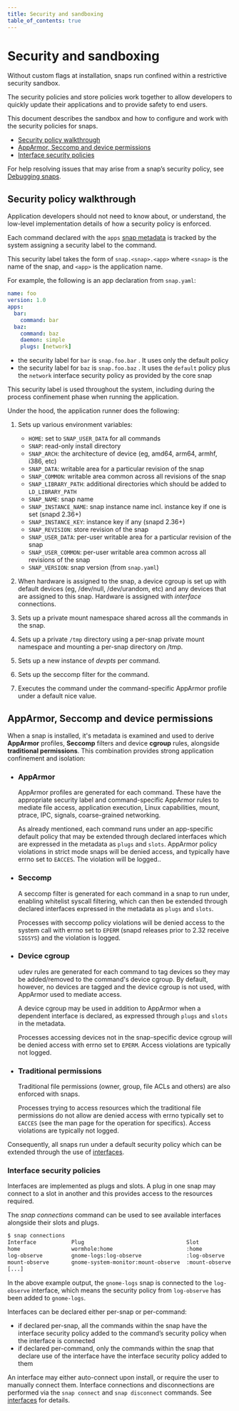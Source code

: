 ```yaml
---
title: Security and sandboxing
table_of_contents: true
---
```


# Security and sandboxing

Without custom flags at installation, snaps run confined within a restrictive security sandbox.

The security policies and store policies work together to allow developers to quickly update their applications and to provide safety to end users.

This document describes the sandbox and how to configure and work with the security policies for snaps.

- [Security policy walkthrough](#heading--walkthrough)
- [AppArmor, Seccomp and device permissions](#heading--permissions)
- [Interface security policies](#heading--interface)

For help resolving issues that may arise from a snap’s security policy, see [Debugging snaps](https://snapcraft.io/docs/debug-snaps).

<h2 id='heading--walkthrough'>Security policy walkthrough</h2>

Application developers should not need to know about, or understand, the low-level implementation details of how a security policy is enforced.

Each command declared with the `apps` [snap metadata](https://snapcraft.io/docs/snap-format#heading--snapyaml) is tracked by the system assigning a security label to the command.

This security label takes the form of `snap.<snap>.<app>` where `<snap>` is the name of the snap, and `<app>` is the application name. 

For example, the following is an app declaration from `snap.yaml`:

```yaml
name: foo
version: 1.0
apps:
  bar:
    command: bar
  baz:
    command: baz
    daemon: simple
    plugs: [network]
```

* the security label for  `bar`  is  `snap.foo.bar` . It uses only the default policy
* the security label for  `baz`  is  `snap.foo.baz` . It uses the  `default`  policy plus the  `network`  interface security policy as provided by the core snap

This security label is used throughout the system, including during the process confinement phase when running the application.

Under the hood, the application runner does the following:

1. Sets up various environment variables:
    * `HOME`: set to `SNAP_USER_DATA` for all commands
    * `SNAP`: read-only install directory
    * `SNAP_ARCH`: the architecture of device (eg, amd64, arm64, armhf, i386, etc)
    * `SNAP_DATA`: writable area for a particular revision of the snap
    * `SNAP_COMMON`: writable area common across all revisions of the snap
    * `SNAP_LIBRARY_PATH`: additional directories which should be added to `LD_LIBRARY_PATH`
    * `SNAP_NAME`: snap name
    * `SNAP_INSTANCE_NAME`: snap instance name incl. instance key if one is set (snapd 2.36+)
    * `SNAP_INSTANCE_KEY`: instance key if any (snapd 2.36+)
    * `SNAP_REVISION`: store revision of the snap
    * `SNAP_USER_DATA`: per-user writable area for a particular revision of the snap
    * `SNAP_USER_COMMON`: per-user writable area common across all revisions of the snap
    * `SNAP_VERSION`: snap version (from `snap.yaml`)

1. When hardware is assigned to the snap, a device cgroup is set up with default devices (eg, /dev/null, /dev/urandom, etc) and any devices that are assigned to this snap. Hardware is assigned with _interface_ connections.

1. Sets up a private mount namespace shared across all the commands in the snap.

1. Sets up a private `/tmp` directory using a per-snap private mount namespace and mounting a per-snap directory on /tmp.

1. Sets up a new instance of _devpts_ per command.

1. Sets up the seccomp filter for the command.

1. Executes the command under the command-specific AppArmor profile under a default nice value.

<h2 id='heading--permissions'>AppArmor, Seccomp and device permissions</h2>

When a snap is installed, it's metadata is examined and used to derive **AppArmor** profiles, **Seccomp** filters and device **cgroup** rules, alongside **traditional permissions**. This combination provides strong application confinement and isolation:

- <h3 id='heading--apparmor'>AppArmor</h3>

   AppArmor profiles are generated for each command. These have the appropriate security label and command-specific AppArmor rules to mediate file access, application execution, Linux capabilities, mount, ptrace, IPC, signals, coarse-grained networking.

   As already mentioned, each command runs under an app-specific default policy that may be extended through declared interfaces which are expressed in the metadata as `plugs` and `slots`. AppArmor policy violations in strict mode snaps will be denied access, and typically have errno set to `EACCES`. The violation will be logged..

- <h3 id='heading--seccomp'>Seccomp</h3>

   A seccomp filter is generated for each command in a snap to run under, enabling whitelist syscall filtering, which can then be extended through declared interfaces expressed in the metadata as `plugs` and `slots`.
   
   Processes with seccomp policy violations will be denied access to the system call with errno set to `EPERM` (snapd releases prior to 2.32 receive `SIGSYS`) and the violation is logged.

- <h3 id='heading--cgroup'>Device cgroup</h3>

    udev rules are generated for each command to tag devices so they may be added/removed to the command's device cgroup. By default, however, no devices are tagged and the device cgroup is not used, with AppArmor used to mediate access.
    
    A device cgroup may be used in addition to AppArmor when a dependent interface is declared, as expressed through `plugs` and `slots` in the metadata.
    
    Processes accessing devices not in the snap-specific device cgroup will be denied access with errno set to `EPERM`. Access violations are typically not logged.

- <h3 id='heading--permissions'>Traditional permissions</h3>

    Traditional file permissions (owner, group, file ACLs and others) are also enforced with snaps.
    
    Processes trying to access resources which the traditional file permissions do not allow are denied access with errno typically set to `EACCES` (see the man page for the operation for specifics). Access violations are typically not logged.

Consequently, all snaps run under a default security policy which can be extended through the use of [interfaces](https://snapcraft.io/docs/snapcraft-interfaces). 

<h3 id='heading--interface'>Interface security policies</h3>

Interfaces are implemented as plugs and slots. A plug in one snap may connect to a slot in another and this provides access to the resources required.

The _snap connections_ command can be used to see available interfaces alongside their slots and plugs.

```bash
$ snap connections
Interface           Plug                                Slot               Notes
home                wormhole:home                       :home              -
log-observe         gnome-logs:log-observe              :log-observe       -
mount-observe       gnome-system-monitor:mount-observe  :mount-observe     -
[...]
```

In the above example output, the  `gnome-logs`  snap is connected to the `log-observe`  interface, which means the security policy from  `log-observe`  has been added to `gnome-logs`.

Interfaces can be declared either per-snap or per-command:
- if declared per-snap, all the commands within the snap have the interface security policy added to the command’s security policy when the interface is connected
- if declared per-command, only the commands within the snap that declare use of the interface have the interface security policy added to them

An interface may either auto-connect upon install, or require the user to manually connect them. Interface connections and disconnections are performed via the  `snap connect`  and  `snap disconnect` commands. See [interfaces](https://snapcraft.io/docs/interface-management) for details.
